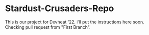 # Stardust-Crusaders-Repo
This is our project for Devheat '22.
I'll put the instructions here soon.
Checking pull request from "First Branch".
